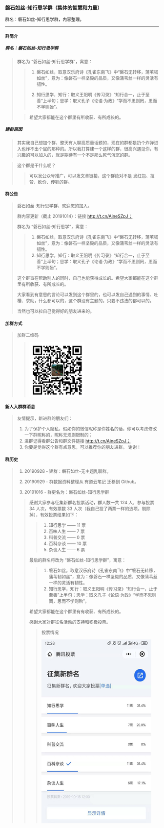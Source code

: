 ### 磐石如丝-知行思学群（集体的智慧和力量）
群名：磐石如丝-知行思学群，内容整理。

---

#### 群简介
##### 群名：磐石如丝-知行思学群
> 群名为 “磐石如丝-知行思学群”，寓意：
>
>> 1. 磐石如丝，取意汉乐府诗《孔雀东南飞》中“磐石无转移，蒲苇韧如丝”，意为：像磐石一样坚毅的品质，又像蒲苇丝一样的灵活有韧性。
>>
>> 2. 知行思学，知行：取义王阳明《传习录》“知行合一，止于至善”上半句；思学：取义孔子《论语·为政》“学而不思则罔，思而不学则殆”。
>
>> 希望大家都能在这个群里有所收获、有所成长的。

##### 建群原因
> 其实我自己想加个群，整天有人聊高质量话题的，现在的群都是扔个炸弹进入也炸不出个屁的那种的。所以我打算建一个这样的群，很高兴遇见你，有兴趣的可以加入的，就是期待有一个不是那么死气沉沉的群。

> 这个群是干什么呢？
>
>> 可以发公众号推广，可以发文章链接，这个群绝对不是 发红包、拉赞、砍价、传销的群。

#### 群公告
> 磐石如丝-知行思学群，欢迎您的加入。
>
> 群内容更新（截止 20191014）：链接 http://t.cn/AineSZpJ；
>
> 群名为 “磐石如丝-知行思学”，寓意：
>>
>> 1. 磐石如丝，取意汉乐府诗《孔雀东南飞》中“磐石无转移，蒲苇韧如丝”，意为：像磐石一样坚毅的品质，又像蒲苇丝一样的灵活有韧性。
>> 2. 知行思学，知行：取义王阳明《传习录》“知行合一，止于至善”上半句；思学：取义孔子《论语·为政》“学而不思则罔，思而不学则殆”。
>
> 这个群旨在帮助别人的同时，自己也能获得成长的。希望大家都能在这个群里有所收获、有所成长的。
>
> 大家看到有意思的言论可以发到这个群里的，也可以发自己遇到的事情、吐槽、求助，什么都可以的，这个群没有主题的，只要不违法的都可以的。
>
> 当然也可以拉自己觉得好的朋友进来的。

#### 加群方式
> 加群二维码
>>
>> <img src="/配图/README/001-磐石如丝微信二维码.png" width="180" height="180" align=center></img>

#### 新人入群群消息
> 友情提示，新进群的朋友们：
> 1. 为了保护个人隐私，假如你的微信昵称是你姓名的话，你可以考虑修改一下群昵称的，昵称无规则限制的；
> 2. 进群记得看群公告和群文件链接 http://t.cn/AineSZpJ；
> 3. 你要是觉得这个群有点意思，可以推荐你的朋友进群。
> 谢谢！

#### 群历史
> 1. 20190928 - 建群：磐石如丝-无主题乱聊群。
>
> 2. 20190929 - 群数据资料整理从 有道云笔记 迁移到 Github。
>
> 3. 20191016 - 群更名为：磐石如丝-知行思学群
>
>> 感谢大家参与征集新群名投票活动，群人数一共 124 人，参与投票 34 人次，有效票数 33 人次（我自己投了两票一样的选项。剔除掉），有效投票结果如下：
>>>
>>> 1. 知行思学  —— 11 票
>>> 2. 百味人生  ——  7 票
>>> 3. 科普交流  ——  0 票
>>> 4. 百科杂谈  —— 10 票
>>> 5. 杂谈人生  ——  6 票
>>
>> 最后的群名将改为 “磐石如丝-知行思学群”，寓意：
>>>
>>> 1. 磐石如丝，取意汉乐府诗《孔雀东南飞》中“磐石无转移，蒲苇韧如丝”，意为：像磐石一样坚毅的品质，又像蒲苇丝一样的灵活有韧性。
>>> 2. 知行思学，知行：取义王阳明《传习录》“知行合一，止于至善”上半句；思学：取义孔子《论语·为政》“学而不思则罔，思而不学则殆”。
>>
>> 希望大家都能在这个群里有有收获、有所成长的。
>>
>> 感谢大家对群征名活动的支持和积极投票。
>>>
>>> 投票情况
>>>
>>> <img src="/配图/README/001-001.jpg" width="360" height="600" align=center></img>
